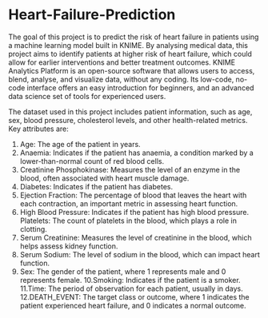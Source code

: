 # Heart-Failure-Prediction
The goal of this project is to predict the risk of heart failure in patients using a machine learning 
model built in KNIME. By analysing medical data, this project aims to identify patients at 
higher risk of heart failure, which could allow for earlier interventions and better treatment 
outcomes. KNIME Analytics Platform is an open-source software that allows users to access, 
blend, analyse, and visualize data, without any coding. Its low-code, no-code interface offers 
an easy introduction for beginners, and an advanced data science set of tools for experienced 
users.

The dataset used in this project includes patient information, such as age, sex, blood pressure, 
cholesterol levels, and other health-related metrics. Key attributes are: 
1. Age: The age of the patient in years. 
2. Anaemia: Indicates if the patient has anaemia, a condition marked by a lower-than-normal 
count of red blood cells. 
3. Creatinine Phosphokinase: Measures the level of an enzyme in the blood, often associated 
with heart muscle damage. 
4. Diabetes: Indicates if the patient has diabetes. 
5. Ejection Fraction: The percentage of blood that leaves the heart with each contraction, an 
important metric in assessing heart function. 
6. High Blood Pressure: Indicates if the patient has high blood pressure. 
Platelets: The count of platelets in the blood, which plays a role in clotting. 
7. Serum Creatinine: Measures the level of creatinine in the blood, which helps assess kidney 
function. 
8. Serum Sodium: The level of sodium in the blood, which can impact heart function. 
9.  Sex: The gender of the patient, where 1 represents male and 0 represents female.
10.Smoking: Indicates if the patient is a smoker. 
11.Time: The period of observation for each patient, usually in days. 
12.DEATH_EVENT: The target class or outcome, where 1 indicates the patient experienced 
heart failure, and 0 indicates a normal outcome. 

